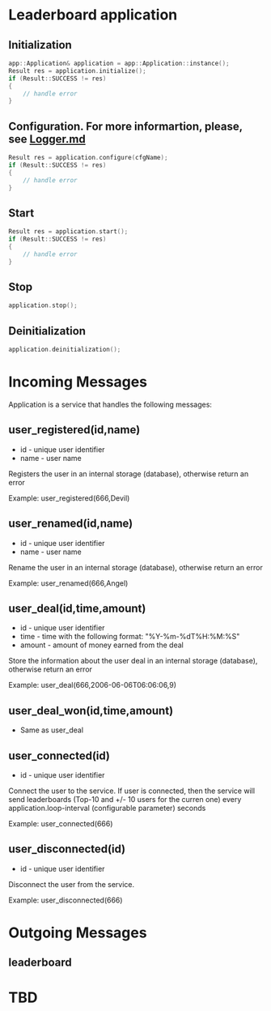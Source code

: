 # Leaderboard application
## Initialization
```c++
app::Application& application = app::Application::instance();
Result res = application.initialize();
if (Result::SUCCESS != res)
{
    // handle error
}
```
## Configuration. For more informartion, please, see [Logger.md](Logger.md)
```c++
Result res = application.configure(cfgName);
if (Result::SUCCESS != res)
{
    // handle error
}
```
## Start
```c++
Result res = application.start();
if (Result::SUCCESS != res)
{
    // handle error
}
```
## Stop
```c++
application.stop();
```
## Deinitialization
```c++
application.deinitialization();
```
# Incoming Messages
Application is a service that handles the following messages:

## user_registered(id,name)
 * id - unique user identifier
 * name - user name

Registers the user in an internal storage (database), otherwise return an error

Example: user_registered(666,Devil)

## user_renamed(id,name)
 * id - unique user identifier
 * name - user name

Rename the user in an internal storage (database), otherwise return an error

Example: user_renamed(666,Angel)

## user_deal(id,time,amount)
 * id - unique user identifier
 * time - time with the following format: "%Y-%m-%dT%H:%M:%S"
 * amount - amount of money earned from the deal

Store the information about the user deal in an internal storage (database), otherwise return an error

Example: user_deal(666,2006-06-06T06:06:06,9)

## user_deal_won(id,time,amount)
 * Same as user_deal
## user_connected(id)
 * id - unique user identifier

Connect the user to the service. If user is connected, then the service will send leaderboards (Top-10 and +/- 10 users for the curren one) every application.loop-interval (configurable parameter) seconds

Example: user_connected(666)

## user_disconnected(id)
 * id - unique user identifier

Disconnect the user from the service.

Example: user_disconnected(666)

# Outgoing Messages
## leaderboard
# TBD